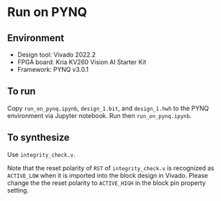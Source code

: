 Run on PYNQ
====================

Environment
--------------------

- Design tool: Vivado 2022.2
- FPGA board: Kria KV260 Vision AI Starter Kit
- Framework: PYNQ v3.0.1

To run
--------------------

Copy `run_on_pynq.ipynb`, `design_1.bit`, and `design_1.hwh` to the PYNQ environment via Jupyter notebook. Run then `run_on_pynq.ipynb`.


To synthesize
--------------------

Use `integrity_check.v`.

Note that the reset polarity of `RST` of `integrity_check.v` is recognized as `ACTIVE_LOW` when it is imported into the block design in Vivado.
Please change the the reset polarity to `ACTIVE_HIGH` in the block pin property setting.